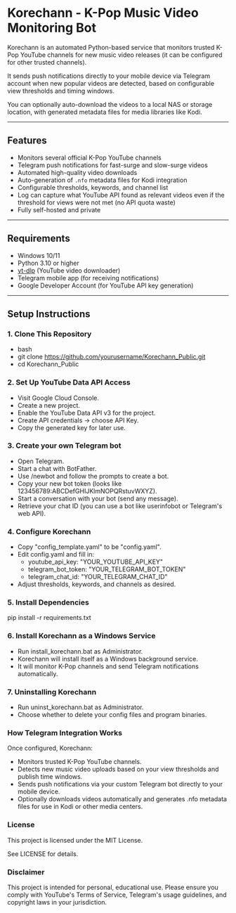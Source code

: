 # Korechann - K-Pop Music Video Monitoring Bot

Korechann is an automated Python-based service that monitors trusted K-Pop YouTube channels for new music video releases (it can be configured for other trusted channels).

It sends push notifications directly to your mobile device via Telegram account when new popular videos are detected, based on configurable view thresholds and timing windows.

You can optionally auto-download the videos to a local NAS or storage location, with generated metadata files for media libraries like Kodi.

---

## Features

- Monitors several official K-Pop YouTube channels
- Telegram push notifications for fast-surge and slow-surge videos
- Automated high-quality video downloads
- Auto-generation of `.nfo` metadata files for Kodi integration
- Configurable thresholds, keywords, and channel list
- Log can capture what YouTube API found as relevant videos even if the threshold for views were not met (no API quota waste)
- Fully self-hosted and private

---

## Requirements

- Windows 10/11
- Python 3.10 or higher
- [yt-dlp](https://github.com/yt-dlp/yt-dlp) (YouTube video downloader)
- Telegram mobile app (for receiving notifications)
- Google Developer Account (for YouTube API key generation)

---

## Setup Instructions

### 1. Clone This Repository

- bash
- git clone https://github.com/yourusername/Korechann_Public.git
- cd Korechann_Public

### 2. Set Up YouTube Data API Access

- Visit Google Cloud Console.
- Create a new project.
- Enable the YouTube Data API v3 for the project.
- Create API credentials → choose API Key.
- Copy the generated key for later use.

### 3. Create your own Telegram bot

- Open Telegram.
- Start a chat with BotFather.
- Use /newbot and follow the prompts to create a bot.
- Copy your new bot token (looks like 123456789:ABCDefGHIJKlmNOPQRstuvWXYZ).
- Start a conversation with your bot (send any message).
- Retrieve your chat ID (you can use a bot like userinfobot or Telegram's web API).

### 4. Configure Korechann

- Copy "config_template.yaml" to be "config.yaml".
- Edit config.yaml and fill in:
	- youtube_api_key: "YOUR_YOUTUBE_API_KEY"
	- telegram_bot_token: "YOUR_TELEGRAM_BOT_TOKEN"
	- telegram_chat_id: "YOUR_TELEGRAM_CHAT_ID"
- Adjust thresholds, keywords, and channels as desired.

### 5. Install Dependencies

pip install -r requirements.txt

### 6. Install Korechann as a Windows Service

- Run install_korechann.bat as Administrator.
- Korechann will install itself as a Windows background service.
- It will monitor K-Pop channels and send Telegram notifications automatically.

### 7. Uninstalling Korechann

- Run uninst_korechann.bat as Administrator.
- Choose whether to delete your config files and program binaries.

### How Telegram Integration Works

Once configured, Korechann:

- Monitors trusted K-Pop YouTube channels.
- Detects new music video uploads based on your view thresholds and publish time windows.
- Sends push notifications via your custom Telegram bot directly to your mobile device.
- Optionally downloads videos automatically and generates .nfo metadata files for use in Kodi or other media centers.

### License

This project is licensed under the MIT License.

See LICENSE for details.

### Disclaimer

This project is intended for personal, educational use.
Please ensure you comply with YouTube's Terms of Service, Telegram's usage guidelines, and copyright laws in your jurisdiction.
